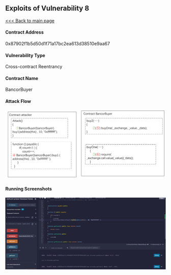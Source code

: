 ## Exploits of Vulnerability 8

[<<< Back to main page](../README.md)

#### Contract Address

0x87902f1b5d50d1f71a17bc2ea613d38510e9aa67

#### Vulnerability Type

Cross-contract Reentrancy

#### Contract Name

BancorBuyer

#### Attack Flow

![](./ex08.png)

#### Running Screenshots

![](./run07.png)